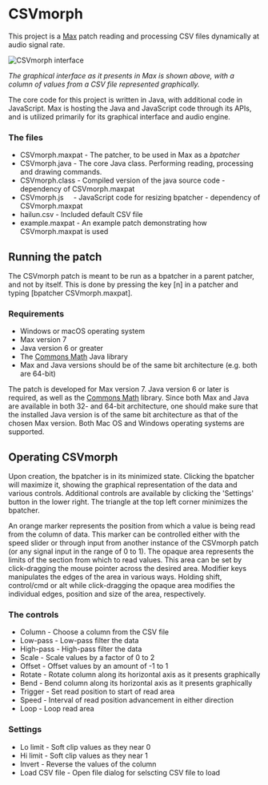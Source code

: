 # CSVmorph

This project is a [Max](https://cycling74.com/products/max/) patch reading and processing CSV files dynamically at audio signal rate.

![CSVmorph interface](http://thomasdahlandersen.net/images/CSVmorph%20interface%20v2.png)

*The graphical interface as it presents in Max is shown above, with a column of values from a CSV file represented graphically.*

The core code for this project is written in Java, with additional code in JavaScript. Max is hosting the Java and JavaScript code through its APIs, and is utilized primarily for its graphical interface and audio engine.

### The files

* CSVmorph.maxpat - The patcher, to be used in Max as a *bpatcher*
* CSVmorph.java   - The core Java class. Performing reading, processing and drawing commands.
* CSVmorph.class  - Compiled version of the java source code - dependency of CSVmorph.maxpat
* CSVmorph.js     - JavaScript code for resizing bpatcher - dependency of CSVmorph.maxpat
* hailun.csv      - Included default CSV file
* example.maxpat  - An example patch demonstrating how CSVmorph.maxpat is used

## Running the patch

The CSVmorph patch is meant to be run as a bpatcher in a parent patcher, and not by itself. This is done by pressing the key [n] in a patcher and typing [bpatcher CSVmorph.maxpat].


### Requirements

* Windows or macOS operating system
* Max version 7
* Java version 6 or greater
* The [Commons Math](http://commons.apache.org/proper/commons-math/index.html) Java library
* Max and Java versions should be of the same bit architecture (e.g. both are 64-bit)

The patch is developed for Max version 7. Java version 6 or later is required, as well as the [Commons Math](http://commons.apache.org/proper/commons-math/index.html) library. Since both Max and Java are available in both 32- and 64-bit architecture, one should make sure that the installed Java version is of the same bit architecture as that of the chosen Max version. Both Mac OS and Windows operating systems are supported.





## Operating CSVmorph

Upon creation, the bpatcher is in its minimized state. Clicking the bpatcher will maximize it, showing the graphical representation of the data and various controls. Additional controls are available by clicking the 'Settings' button in the lower right. The triangle at the top left corner minimizes the bpatcher.

An orange marker represents the position from which a value is being read from the column of data. This marker can be controlled either with the speed slider or through input from another instance of the CSVmorph patch (or any signal input in the range of 0 to 1). The opaque area represents the limits of the section from which to read values. This area can be set by click-dragging the mouse pointer across the desired area. Modifier keys manipulates the edges of the area in various ways. Holding shift, control/cmd or alt while click-dragging the opaque area modifies the individual edges, position and size of the area, respectively.

### The controls
* Column - Choose a column from the CSV file
* Low-pass - Low-pass filter the data
* High-pass - High-pass filter the data
* Scale - Scale values by a factor of 0 to 2
* Offset - Offset values by an amount of -1 to 1
* Rotate - Rotate column along its horizontal axis as it presents graphically
* Bend - Bend column along its horizontal axis as it presents graphically
* Trigger - Set read position to start of read area
* Speed - Interval of read position advancement in either direction
* Loop - Loop read area

### Settings
* Lo limit - Soft clip values as they near 0
* Hi limit - Soft clip values as they near 1
* Invert - Reverse the values of the column
* Load CSV file - Open file dialog for selscting CSV file to load
